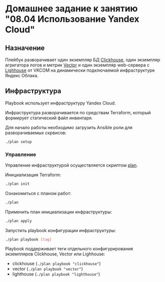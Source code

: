 # Домашнее задание к занятию "08.04 Использование Yandex Cloud"

## Назначение

Плейбук разворачивает один экземпляр БД [Clickhouse](https://clickhouse.com),
один экземпляр агригатора логов и метрик [Vector](https://vector.dev) и один
экземпляр web-сервера с [Lighhouse](https://github.com/VKCOM/lighthouse) от
VKCOM на динамически подключаемой инфраструктуре Яндекс Облака.

## Инфраструктура

Playbook использует инфраструктуру Yandex Cloud.

Инфраструктура разворачивается по средствам Terraform, который формирует статический файл инвентаря.

Для начало работы необходимо загрузить Ansible роли для разворачиваемых скрвисов:

```bash
./plan setup
```

### Управление

Управление инфраструктурой осуществляется скриптом [plan](./plan).

Инициализация Terraform:

```bash
./plan init
```

Ознакомиться с планом работ:

```bash
./plan
```

Применить план инициализации инфраструктуры:

```bash
./plan apply
```

Запустить playbook конфигурации инфраструктуры:

```bash
./plan playbook [tag]
```

Playbook поддерживает теги отдельного конфигурирования экземпляров Clickhouse, Vector или Lighhouse:

- clickhouse (`./plan playbook "clickhouse"`)
- vector (`./plan playbook "vector"`)
- lighthouse (`./plan playbook "lighthouse"`)
